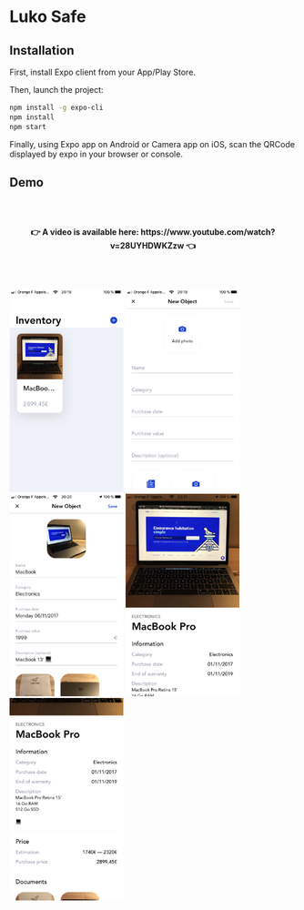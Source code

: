 # Luko Safe
## Installation

First, install Expo client from your App/Play Store.

Then, launch the project:
```bash
npm install -g expo-cli
npm install
npm start
```

Finally, using Expo app on Android or Camera app on iOS, scan the QRCode displayed by expo in your browser or console.

## Demo
<br /><br />
<p align="center"><b>👉 A video is available here: https://www.youtube.com/watch?v=28UYHDWKZzw 👈</b></p>
<br /><br />
<p float="left">
  <img src="https://github.com/NTag/luko-safe/blob/master/demo/IMG_7322.png" width="200" />
  <img src="https://github.com/NTag/luko-safe/blob/master/demo/IMG_7323.png" width="200" />
  <img src="https://github.com/NTag/luko-safe/blob/master/demo/IMG_7324.png" width="200" />
  <img src="https://github.com/NTag/luko-safe/blob/master/demo/IMG_7325.png" width="200" />
  <img src="https://github.com/NTag/luko-safe/blob/master/demo/IMG_7326.png" width="200" />
</p>
